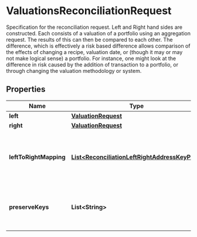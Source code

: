 

# ValuationsReconciliationRequest

Specification for the reconciliation request. Left and Right hand sides are constructed. Each consists of a valuation of a portfolio  using an aggregation request. The results of this can then be compared to each other. The difference, which is effectively a risk based  difference allows comparison of the effects of changing a recipe, valuation date, or (though it may or may not make logical sense) a portfolio.  For instance, one might look at the difference in risk caused by the addition of transaction to a portfolio, or through changing the valuation  methodology or system.

## Properties

Name | Type | Description | Notes
------------ | ------------- | ------------- | -------------
**left** | [**ValuationRequest**](ValuationRequest.md) |  | 
**right** | [**ValuationRequest**](ValuationRequest.md) |  | 
**leftToRightMapping** | [**List&lt;ReconciliationLeftRightAddressKeyPair&gt;**](ReconciliationLeftRightAddressKeyPair.md) | The mapping from property keys requested by left aggregation to property keys on right hand side |  [optional]
**preserveKeys** | **List&lt;String&gt;** | List of keys to preserve (from rhs) in the diff. Used in conjunction with filtering/grouping |  [optional]



